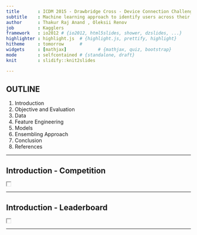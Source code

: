 ```yaml
---
title       : ICDM 2015 - Drawbridge Cross - Device Connection Challenge 
subtitle    : Machine learning approach to identify users across their digital devices
author      : Thakur Raj Anand , Oleksii Renov
job         : Kagglers
framework   : io2012 # {io2012, html5slides, shower, dzslides, ...}
highlighter : highlight.js  # {highlight.js, prettify, highlight}
hitheme     : tomorrow      # 
widgets     : [mathjax]            # {mathjax, quiz, bootstrap}
mode        : selfcontained # {standalone, draft}
knit        : slidify::knit2slides

---
```


## OUTLINE

1. Introduction
2. Objective and Evaluation
3. Data
4. Feature Engineering
5. Models
6. Ensembling Approach
7. Conclusion
8. References

---

## Introduction - Competition

<iframe src='./assets/img/icdm_competition.png' width=10px height=10px> 
</iframe>

---


## Introduction - Leaderboard

<iframe src='./assets/img/leaderboard.png' width=10px height=10px>
</iframe>

--- 


